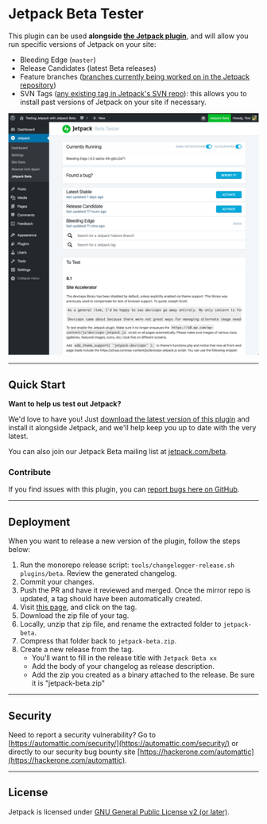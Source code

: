 # Jetpack Beta Tester

This plugin can be used **alongside [the Jetpack plugin](https://wordpress.org/plugins/jetpack/)**, and will allow you run specific versions of Jetpack on your site:
- Bleeding Edge (`master`)
- Release Candidates (latest Beta releases)
- Feature branches ([branches currently being worked on in the Jetpack repository](https://github.com/Automattic/Jetpack/pulls))
- SVN Tags ([any existing tag in Jetpack's SVN repo](https://plugins.svn.wordpress.org/jetpack/tags/)): this allows you to install past versions of Jetpack on your site if necessary.

![Screenshot](./docs/images/screenshot.png "Jetpack Beta UI")

-------

## Quick Start

**Want to help us test out Jetpack?**

We'd love to have you! Just [download the latest version of this plugin](https://github.com/Automattic/jetpack-beta/releases) and install it alongside Jetpack, and we'll help keep you up to date with the very latest.

You can also join our Jetpack Beta mailing list at [jetpack.com/beta](https://jetpack.com/beta).

### Contribute

If you find issues with this plugin, you can [report bugs here on GitHub](https://github.com/Automattic/jetpack-beta/issues/new).

-------

## Deployment

When you want to release a new version of the plugin, follow the steps below:

1. Run the monorepo release script: `tools/changelogger-release.sh plugins/beta`. Review the generated changelog.
2. Commit your changes.
3. Push the PR and have it reviewed and merged. Once the mirror repo is updated, a tag should have been automatically created.
4. Visit [this page](https://github.com/Automattic/jetpack-beta/releases), and click on the tag.
5. Download the zip file of your tag.
6. Locally, unzip that zip file, and rename the extracted folder to `jetpack-beta`.
7. Compress that folder back to `jetpack-beta.zip`.
8. Create a new release from the tag.
	- You'll want to fill in the release title with `Jetpack Beta xx`
	- Add the body of your changelog as release description.
	- Add the zip you created as a binary attached to the release. Be sure it is "jetpack-beta.zip"

-------

## Security

Need to report a security vulnerability? Go to [https://automattic.com/security/](https://automattic.com/security/) or directly to our security bug bounty site [https://hackerone.com/automattic](https://hackerone.com/automattic).

-------

## License

Jetpack is licensed under [GNU General Public License v2 (or later)](./LICENSE.txt).
